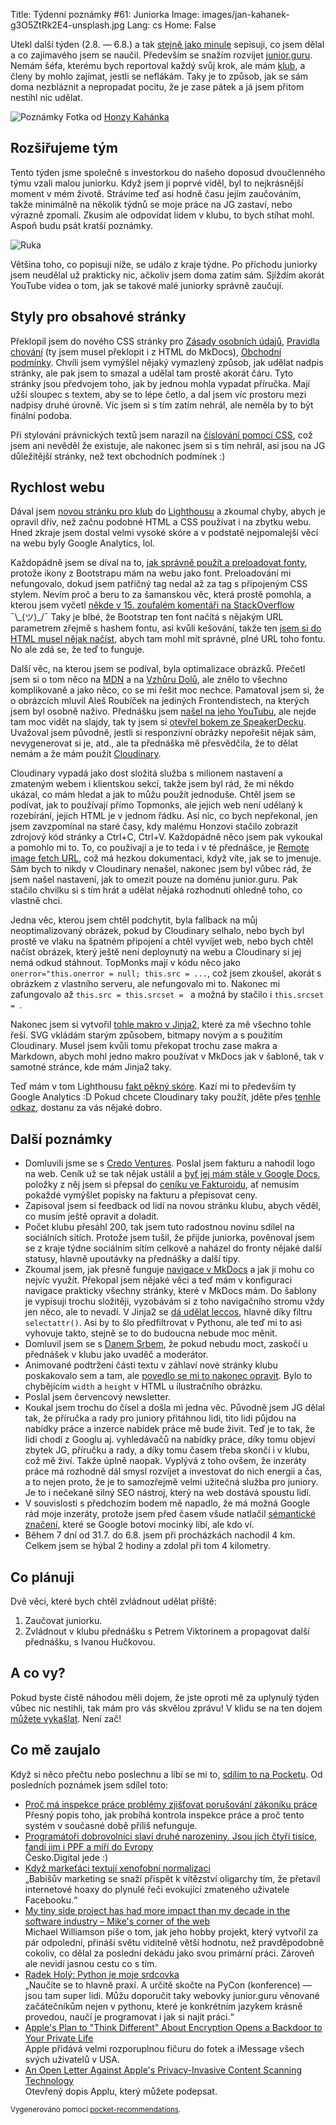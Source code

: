 Title: Týdenní poznámky #61: Juniorka
Image: images/jan-kahanek-g3O5ZtRk2E4-unsplash.jpg
Lang: cs
Home: False


Utekl další týden (2.8. — 6.8.) a tak [stejně jako minule]({filename}/2021-07-30_tydenni-poznamky-60-nova-stranka-pro-klub.md) sepisuji, co jsem dělal a co zajímavého jsem se naučil. Především se snažím rozvíjet [junior.guru](https://junior.guru/). Nemám šéfa, kterému bych reportoval každý svůj krok, ale mám [klub](https://junior.guru/club/), a členy by mohlo zajímat, jestli se neflákám. Taky je to způsob, jak se sám doma nezbláznit a nepropadat pocitu, že je zase pátek a já jsem přitom nestihl nic udělat.

![Poznámky]({static}/images/jan-kahanek-g3O5ZtRk2E4-unsplash.jpg)
Fotka od [Honzy Kahánka](https://unsplash.com/@honza_kahanek)


## Rozšiřujeme tým

Tento týden jsme společně s investorkou do našeho doposud dvoučlenného týmu vzali malou juniorku. Když jsem ji poprvé viděl, byl to nejkrásnější moment v mém životě. Strávíme teď asi hodně času jejím zaučováním, takže minimálně na několik týdnů se moje práce na JG zastaví, nebo výrazně zpomalí. Zkusím ale odpovídat lidem v klubu, to bych stíhat mohl. Aspoň budu psát kratší poznámky.

![Ruka]({static}/images/mimi-ruka.png)

Většina toho, co popisuji níže, se událo z kraje týdne. Po příchodu juniorky jsem neudělal už prakticky nic, ačkoliv jsem doma zatím sám. Sjíždím akorát YouTube videa o tom, jak se takové malé juniorky správně zaučují.


## Styly pro obsahové stránky

Překlopil jsem do nového CSS stránky pro [Zásady osobních údajů](https://junior.guru/privacy/), [Pravidla chování](https://junior.guru/coc/) (ty jsem musel překlopit i z HTML do MkDocs), [Obchodní podmínky](https://junior.guru/tos/). Chvíli jsem vymýšlel nějaký vymazlený způsob, jak udělat nadpis stránky, ale pak jsem to smazal a udělal tam prostě akorát čáru. Tyto stránky jsou předvojem toho, jak by jednou mohla vypadat příručka. Mají užší sloupec s textem, aby se to lépe četlo, a dal jsem víc prostoru mezi nadpisy druhé úrovně. Víc jsem si s tím zatím nehrál, ale neměla by to být finální podoba.

Při stylování právnických textů jsem narazil na [číslování pomocí CSS](https://2ality.com/2012/01/numbering-headingshtml.html), což jsem ani nevěděl že existuje, ale nakonec jsem si s tím nehrál, asi jsou na JG důležitější stránky, než text obchodních podmínek :)


## Rychlost webu

Dával jsem [novou stránku pro klub](https://junior.guru/club/) do [Lighthousu](https://web.dev/measure/) a zkoumal chyby, abych je opravil dřív, než začnu podobné HTML a CSS používat i na zbytku webu. Hned zkraje jsem dostal velmi vysoké skóre a v podstatě nejpomalejší věcí na webu byly Google Analytics, lol.

Každopádně jsem se díval na to, [jak správně použít a preloadovat fonty](https://web.dev/preload-optional-fonts/), protože ikony z Bootstrapu mám na webu jako font. Preloadování mi nefungovalo, dokud jsem patřičný tag nedal až za tag s připojeným CSS stylem. Nevím proč a beru to za šamanskou věc, která prostě pomohla, a kterou jsem vyčetl [někde v 15. zoufalém komentáři na StackOverflow](https://stackoverflow.com/a/59664927/325365) ¯\\\_(ツ)\_/¯ Taky je blbé, že Bootstrap ten font načítá s nějakým URL parametrem zřejmě s hashem fontu, asi kvůli kešování, takže ten [jsem si do HTML musel nějak načíst](https://github.com/honzajavorek/junior.guru/blob/5de500ff3b46ec5dc69eff6f5897a61dc95479a3/juniorguru/mkdocs/context.py#L63), abych tam mohl mít správné, plné URL toho fontu. No ale zdá se, že teď to funguje.

Další věc, na kterou jsem se podíval, byla optimalizace obrázků. Přečetl jsem si o tom něco na [MDN](https://developer.mozilla.org/en-US/docs/Web/HTML/Element/img#attr-srcset) a na [Vzhůru Dolů](https://www.vzhurudolu.cz/), ale znělo to všechno komplikovaně a jako něco, co se mi řešit moc nechce. Pamatoval jsem si, že o obrázcích mluvil Aleš Roubíček na jediných Frontendistech, na kterých jsem byl osobně naživo. Přednášku jsem [našel na jeho YouTubu](https://www.youtube.com/watch?v=Ue-VygGkn-A&list=PLssB0sQU6z8aKFpk8VEXWRAMd-OZ6rLVj&index=5), ale nejde tam moc vidět na slajdy, tak ty jsem si [otevřel bokem ze SpeakerDecku](https://speakerdeck.com/rarous/optimalizace-obrazku). Uvažoval jsem původně, jestli si responzivní obrázky nepořešit nějak sám, nevygenerovat si je, atd., ale ta přednáška mě přesvědčila, že to dělat nemám a že mám použít [Cloudinary](https://cloudinary.com/invites/lpov9zyyucivvxsnalc5/vxcgupnrez4e028suyyo).

Cloudinary vypadá jako dost složitá služba s milionem nastavení a zmateným webem i klientskou sekcí, takže jsem byl rád, že mi někdo ukázal, co mám hledat a jak to můžu použít jednoduše. Chtěl jsem se podívat, jak to používají přímo Topmonks, ale jejich web není udělaný k rozebírání, jejich HTML je v jednom řádku. Asi nic, co bych nepřekonal, jen jsem zavzpomínal na staré časy, kdy malému Honzovi stačilo zobrazit zdrojový kód stránky a Ctrl+C, Ctrl+V. Každopádně něco jsem pak vykoukal a pomohlo mi to. To, co používají a je to teda i v té přednášce, je [Remote image fetch URL](https://cloudinary.com/documentation/fetch_remote_images#remote_image_fetch_url), což má hezkou dokumentaci, když víte, jak se to jmenuje. Sám bych to nikdy v Cloudinary nenašel, nakonec jsem byl vůbec rád, že jsem našel nastavení, jak to omezit pouze na doménu junior.guru. Pak stačilo chvilku si s tím hrát a udělat nějaká rozhodnutí ohledně toho, co vlastně chci.

Jedna věc, kterou jsem chtěl podchytit, byla fallback na můj neoptimalizovaný obrázek, pokud by Cloudinary selhalo, nebo bych byl prostě ve vlaku na špatném připojení a chtěl vyvíjet web, nebo bych chtěl načíst obrázek, který ještě není deploynutý na webu a Cloudinary si jej nemá odkud stáhnout. TopMonks mají v kódu něco jako `onerror="this.onerror = null; this.src = ...`, což jsem zkoušel, akorát s obrázkem z vlastního serveru, ale nefungovalo mi to. Nakonec mi zafungovalo až `this.src = this.srcset = ` a možná by stačilo i `this.srcset = `.

Nakonec jsem si vytvořil [tohle makro v Jinja2](https://github.com/honzajavorek/junior.guru/blob/5de500ff3b46ec5dc69eff6f5897a61dc95479a3/juniorguru/mkdocs/macros/shared.html#L1), které za mě všechno tohle řeší. SVG vkládám starým způsobem, bitmapy novým a s použitím Cloudinary. Musel jsem kvůli tomu překopat trochu zase makra a Markdown, abych mohl jedno makro používat v MkDocs jak v šabloně, tak v samotné stránce, kde mám Jinja2 taky.

Teď mám v tom Lighthousu [fakt pěkný skóre](https://lighthouse-dot-webdotdevsite.appspot.com//lh/html?url=https%3A%2F%2Fjunior.guru%2Fclub%2F). Kazí mi to především ty Google Analytics :D Pokud chcete Cloudinary taky použít, jděte přes [tenhle odkaz](https://cloudinary.com/invites/lpov9zyyucivvxsnalc5/vxcgupnrez4e028suyyo), dostanu za vás nějaké dobro.


## Další poznámky

- Domluvili jsme se s [Credo Ventures](https://www.credoventures.com/). Poslal jsem fakturu a nahodil logo na web. Ceník už se tak nějak ustálil a [byť jej mám stále v Google Docs](https://docs.google.com/document/d/1keFyO5aavfaNfJkKlyYha4B-UbdnMja6AhprS_76E7c/edit?usp=sharing), položky z něj jsem si přepsal do [ceníku ve Fakturoidu](https://www.fakturoid.cz/podpora/automatizace/cenik), ať nemusím pokaždé vymýšlet popisky na fakturu a přepisovat ceny.
- Zapisoval jsem si feedback od lidí na novou stránku klubu, abych věděl, co musím ještě opravit a doladit.
- Počet klubu přesáhl 200, tak jsem tuto radostnou novinu sdílel na sociálních sítích. Protože jsem tušil, že přijde juniorka, pověnoval jsem se z kraje týdne sociálním sítím celkově a naházel do fronty nějaké další statusy, hlavně upoutávky na přednášky a další tipy.
- Zkoumal jsem, jak přesně funguje [navigace v MkDocs](https://www.mkdocs.org/user-guide/configuration/#documentation-layout) a jak ji mohu co nejvíc využít. Překopal jsem nějaké věci a teď mám v konfiguraci navigace prakticky všechny stránky, které v MkDocs mám. Do šablony je vypisuji trochu složitěji, vyzobávám si z toho navigačního stromu vždy jen něco, ale to nevadí. V Jinja2 se [dá udělat leccos](https://github.com/honzajavorek/junior.guru/blob/5de500ff3b46ec5dc69eff6f5897a61dc95479a3/juniorguru/mkdocs/theme/main.html#L191), hlavně díky filtru `selectattr()`. Asi by to šlo předfiltrovat v Pythonu, ale teď mi to asi vyhovuje takto, stejně se to do budoucna nebude moc měnit.
- Domluvil jsem se s [Danem Srbem](https://coreskill.tech/), že pokud nebudu moct, zaskočí u přednášek v klubu jako uvaděč a moderátor.
- Animované podtržení části textu v záhlaví nové stránky klubu poskakovalo sem a tam, ale [povedlo se mi to nakonec opravit](https://github.com/rough-stuff/rough-notation/issues/63#issuecomment-891895740). Bylo to chybějícím `width` a `height` v HTML u ilustračního obrázku.
- Poslal jsem červencový newsletter.
- Koukal jsem trochu do čísel a došla mi jedna věc. Původně jsem JG dělal tak, že příručka a rady pro juniory přitáhnou lidi, tito lidi půjdou na nabídky práce a inzerce nabídek práce mě bude živit. Teď je to tak, že lidi chodí z Googlu aj. vyhledávačů na nabídky práce, díky tomu objeví zbytek JG, příručku a rady, a díky tomu časem třeba skončí i v klubu, což mě živí. Takže úplně naopak. Vyplývá z toho ovšem, že inzeráty práce má rozhodně dál smysl rozvíjet a investovat do nich energii a čas, a to nejen proto, že je to samozřejmě velmi užitečná služba pro juniory. Je to i nečekaně silný SEO nástroj, který na web dostává spoustu lidí.
- V souvislosti s předchozím bodem mě napadlo, že má možná Google rád moje inzeráty, protože jsem před časem všude natlačil [sémantické značení](https://schema.org/JobPosting), které se Google botovi mocinky líbí, ale kdo ví.
- Během 7 dní od 31.7. do 6.8. jsem při procházkách nachodil 4 km. Celkem jsem se hýbal 2 hodiny a zdolal při tom 4 kilometry.


## Co plánuji

Dvě věci, které bych chtěl zvládnout udělat příště:

1. Zaučovat juniorku.
2. Zvládnout v klubu přednášku s Petrem Viktorinem a propagovat další přednášku, s Ivanou Hučkovou.


## A co vy?

Pokud byste čistě náhodou měli dojem, že jste oproti mě za uplynulý týden vůbec nic nestihli, tak mám pro vás skvělou zprávu! V klidu se na ten dojem [můžete vykašlat]({filename}/2020-06-04_neni-to-zavod.md). Není zač!


## Co mě zaujalo

Když si něco přečtu nebo poslechnu a líbí se mi to, [sdílím to na Pocketu](https://getpocket.com/@honzajavorek). Od posledních poznámek jsem sdílel toto:

- [Proč má inspekce práce problémy zjišťovat porušování zákoníku práce](https://getpocket.com/redirect?&url=https%3A%2F%2Fa2larm.cz%2F2021%2F07%2Fproc-ma-inspekce-prace-problemy-zjistovat-porusovani-zakoniku-prace%2F&h=fa0e213874ea0b8751e4b92338d1c34275c6d8d8838ccdb7b4448e41dd089e49)<br>Přesný popis toho, jak probíhá kontrola inspekce práce a proč tento systém v současné době příliš nefunguje.
- [Programátoři dobrovolníci slaví druhé narozeniny. Jsou jich čtyři tisíce, fandí jim i PPF a míří do Evropy](https://getpocket.com/redirect?&url=https%3A%2F%2Fspecialy.ihned.cz%2Fc7-66954060-1-acbfe9863063def&h=2051159fc2e820f1299d65df5b22c7e33a6094135b3820bba2427499b4704fb7)<br>Česko.Digital jede :)
- [Když markeťáci textují xenofobní normalizaci](https://getpocket.com/redirect?&url=https%3A%2F%2Fa2larm.cz%2F2021%2F07%2Fkdyz-marketaci-textuji-xenofobni-normalizaci%2F&h=edc3de0b347ec801f959d8a9dcec4e026ef738dcc26ba70f1c12789579b11444)<br>„Babišův marketing se snaží přispět k vítězství oligarchy tím, že přetavil internetové hoaxy do plynulé řeči evokující zmateného uživatele Facebooku.“
- [My tiny side project has had more impact than my decade in the software industry – Mike's corner of the web](https://getpocket.com/redirect?&url=https%3A%2F%2Fmike.zwobble.org%2F2021%2F08%2Fside-projects-vs-industry%2F&h=63708f20248f277a7a9100102cea35b2219895d3460f81f1a024802c6bc1a689)<br>Michael Williamson píše o tom, jak jeho hobby projekt, který vytvořil za pár odpolední, přináší světu viditelně větší hodnotu, než pravděpodobně cokoliv, co dělal za poslední dekádu jako svou primární práci. Zároveň ale nevidí jasnou cestu co s tím.
- [Radek Holý: Python je moje srdcovka](https://getpocket.com/redirect?&url=https%3A%2F%2Fmedium.com%2Fapplifting-cz%2Fradek-hol%25C3%25BD-python-je-moje-srdcovka-60d3a02f9768&h=45f0bd67b34d89f8c22b600403256871106680d79e9257003d00c095f2798dbf)<br>„Naučíte se to hlavně praxí. A určitě skočte na PyCon (konference) — jsou tam super lidi. Můžu doporučit taky webovky junior.guru věnované začátečníkům nejen v pythonu, které je konkrétním jazykem krásně provedou, naučí je programovat i jak si najít práci.“
- [Apple's Plan to "Think Different" About Encryption Opens a Backdoor to Your Private Life](https://getpocket.com/redirect?&url=https%3A%2F%2Fwww.eff.org%2Fdeeplinks%2F2021%2F08%2Fapples-plan-think-different-about-encryption-opens-backdoor-your-private-life&h=5e7db259eab27e2a656e8d6e5ddb2f53e06bfedeb2f98e3e6cb20eb2d84a0dec)<br>Apple přidává velmi rozporuplnou fičuru do fotek a iMessage všech svých uživatelů v USA.
- [An Open Letter Against Apple's Privacy-Invasive Content Scanning Technology](https://getpocket.com/redirect?&url=https%3A%2F%2Fappleprivacyletter.com%2F&h=60f275e4f8cc19ae315e467d820cd84c0dc9d691ba3c52b611b505252fff8815)<br>Otevřený dopis Applu, který můžete podepsat.

<small>Vygenerováno pomocí <a href="https://pypi.org/project/pocket-recommendations/">pocket-recommendations</a>.</small>
